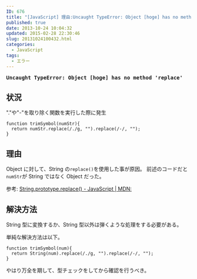 ```yaml
---
ID: 676
title: "[JavaScript] 理由:Uncaught TypeError: Object [hoge] has no method &#8216;replace&#8217;"
published: true
date: 2013-10-24 10:04:32
updated: 2015-02-28 22:30:46
slug: 20131024100432.html
categories:
  - JavaScript
tags:
  - エラー
---
```


<pre><strong>Uncaught TypeError: Object [hoge] has no method 'replace'</strong></pre>
<!--more-->

## 状況

"."や"-"を取り除く関数を実行した際に発生

```language-javascript
function trimSymbol(numStr){
  return numStr.replace(/./g, "").replace(/-/, "");
}
```

## 理由

Object に対して、String の`replace()`を使用した事が原因。
前述のコードだと`numStr`が String ではなく Object だった。

参考: [String.prototype.replace() - JavaScript | MDN:](https://developer.mozilla.org/ja/docs/Web/JavaScript/Reference/Global_Objects/String/replace)

## 解決方法

String 型に変換するか、String 型以外は弾くような処理をする必要がある。

単純な解決方法は以下。

```language-javascript
function trimSymbol(num){
  return String(num).replace(/./g, "").replace(/-/, "");
}
```

やはり万全を期して、型チェックをしてから確認を行うべき。
